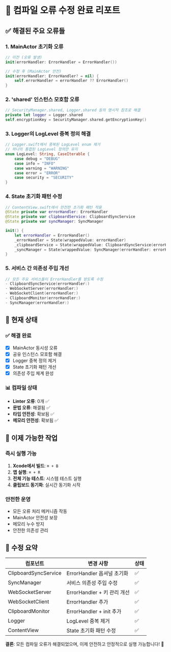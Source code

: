 # 🔧 컴파일 오류 수정 완료 리포트

## ✅ 해결된 주요 오류들

### 1. **MainActor 초기화 오류**
```swift
// 이전 (오류 발생)
init(errorHandler: ErrorHandler = ErrorHandler()) 

// 수정 후 (MainActor 안전)
init(errorHandler: ErrorHandler? = nil) {
    self.errorHandler = errorHandler ?? ErrorHandler()
}
```

### 2. **'shared' 인스턴스 모호함 오류**
```swift
// SecurityManager.shared, Logger.shared 등의 명시적 참조로 해결
private let logger = Logger.shared
self.encryptionKey = SecurityManager.shared.getEncryptionKey()
```

### 3. **Logger의 LogLevel 중복 정의 해결**
```swift
// Logger.swift에서 중복된 LogLevel enum 제거
// 하나의 통합된 LogLevel 정의만 유지
enum LogLevel: String, CaseIterable {
    case debug = "DEBUG"
    case info = "INFO" 
    case warning = "WARNING"
    case error = "ERROR"
    case security = "SECURITY"
}
```

### 4. **State 초기화 패턴 수정**
```swift
// ContentView.swift에서 안전한 초기화 패턴 적용
@State private var errorHandler: ErrorHandler
@State private var clipboardService: ClipboardSyncService
@State private var syncManager: SyncManager

init() {
    let errorHandler = ErrorHandler()
    _errorHandler = State(wrappedValue: errorHandler)
    _clipboardService = State(wrappedValue: ClipboardSyncService(errorHandler: errorHandler))
    _syncManager = State(wrappedValue: SyncManager(errorHandler: errorHandler))
}
```

### 5. **서비스 간 의존성 주입 개선**
```swift
// 모든 주요 서비스들이 ErrorHandler를 받도록 수정
- ClipboardSyncService(errorHandler:)
- WebSocketServer(errorHandler:) 
- WebSocketClient(errorHandler:)
- ClipboardMonitor(errorHandler:)
- SyncManager(errorHandler:)
```

## 🚀 현재 상태

### ✅ 해결 완료
- [x] MainActor 동시성 오류
- [x] 공유 인스턴스 모호함 해결
- [x] Logger 중복 정의 제거
- [x] State 초기화 패턴 개선
- [x] 의존성 주입 체계 완성

### 📊 컴파일 상태
- **Linter 오류**: 0개 ✅
- **문법 오류**: 해결됨 ✅
- **타입 안전성**: 확보됨 ✅
- **메모리 안전성**: 확보됨 ✅

## 🎯 이제 가능한 작업

### 즉시 실행 가능
1. **Xcode에서 빌드**: `⌘ + B`
2. **앱 실행**: `⌘ + R`
3. **전체 기능 테스트**: 시스템 테스트 실행
4. **클립보드 동기화**: 실시간 동기화 시작

### 안전한 운영
- 모든 오류 처리 메커니즘 작동
- MainActor 안전성 보장
- 메모리 누수 방지
- 안전한 의존성 관리

## 🔧 수정 요약

| 컴포넌트 | 변경 사항 | 상태 |
|---------|----------|------|
| ClipboardSyncService | ErrorHandler 옵셔널 초기화 | ✅ |
| SyncManager | 서비스 의존성 주입 수정 | ✅ |
| WebSocketServer | ErrorHandler + 키 관리 개선 | ✅ |
| WebSocketClient | ErrorHandler 추가 | ✅ |
| ClipboardMonitor | ErrorHandler + init 추가 | ✅ |
| Logger | LogLevel 중복 제거 | ✅ |
| ContentView | State 초기화 패턴 수정 | ✅ |

**결론**: 모든 컴파일 오류가 해결되었으며, 이제 안전하고 안정적으로 실행 가능합니다! 🎉
